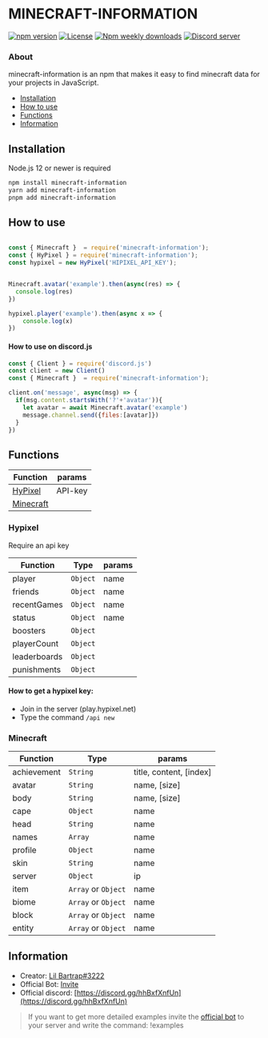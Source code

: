 # MINECRAFT-INFORMATION
[![npm version](https://img.shields.io/npm/v/minecraft-information?label=version)](https://www.npmjs.com/package/minecraft-information)
[![License](https://img.shields.io/npm/l/minecraft-information)](https://www.npmjs.com/package/minecraft-information)
[![Npm weekly downloads](https://img.shields.io/npm/dw/minecraft-information)](https://www.npmjs.com/package/minecraft-information)
[![Discord server](https://img.shields.io/discord/770577878470623262?label=discord)](https://discord.gg/hhBxfXnfUn)

### About
minecraft-information is an npm that makes it easy to find minecraft data for your projects in JavaScript.
  - [Installation](#installation)
  - [How to use](#how-to-use)
  - [Functions](#functions)
  - [Information](#information)

## Installation 
Node.js 12 or newer is required

```bash
npm install minecraft-information
yarn add minecraft-information
pnpm add minecraft-information
```

## How to use
```js

const { Minecraft }  = require('minecraft-information');
const { HyPixel } = require('minecraft-information');
const hypixel = new HyPixel('HIPIXEL_API_KEY');


Minecraft.avatar('example').then(async(res) => {
  console.log(res)
})

hypixel.player('example').then(async x => {
    console.log(x)
})

```
#### How to use on discord.js
```js
const { Client } = require('discord.js')
const client = new Client()
const { Minecraft }  = require('minecraft-information');

client.on('message', async(msg) => {
  if(msg.content.startsWith('?'+'avatar')){
    let avatar = await Minecraft.avatar('example')
    message.channel.send({files:[avatar]})
  }
})
```

## Functions

|Function|params
|--|--|
| [HyPixel](#hypxel) |API-key
| [Minecraft](#minecraft) |

### Hypixel

Require an api key

|Function|Type|params
|--|--|--|
|player|```Object```|name
|friends|```Object```|name
|recentGames|```Object```|name
|status|```Object```|name
|boosters|```Object```|
|playerCount|```Object```|
|leaderboards|```Object```|
|punishments|```Object```|

#### How to get a hypixel key:
- Join in the server (play.hypixel.net)
- Type the command `/api new`

### Minecraft

|Function|Type|params
|--|--|--|
|achievement|```String```|title, content, [index]
|avatar|```String```|name, [size]
|body|```String```|name, [size]
|cape|```Object```|name
|head|```String```|name
|names|```Array```|name
|profile|```Object```|name
|skin|```String```|name
|server|```Object```|ip
|item|```Array``` or ```Object```|name
|biome|```Array``` or ```Object```|name
|block|```Array``` or ```Object```|name
|entity|```Array``` or ```Object```|name

## Information

- Creator: [Lil Bartrap#3222](https://github.com/lilbartrap999)
- Official Bot: [Invite](https://discord.com/oauth2/authorize?client_id=708562057590603796&permissions=414669721281&scope=bot)
- Official discord: [https://discord.gg/hhBxfXnfUn](https://discord.gg/hhBxfXnfUn)

> If you want to get more detailed examples invite the [official bot](https://discord.com/oauth2/authorize?client_id=708562057590603796&permissions=414669721281&scope=bot) to your server and write the command: !examples
